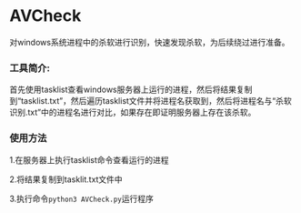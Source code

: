 # AVCheck
对windows系统进程中的杀软进行识别，快速发现杀软，为后续绕过进行准备。

### 工具简介:
首先使用tasklist查看windows服务器上运行的进程，然后将结果复制到“tasklist.txt”，然后遍历tasklist文件并将进程名获取到，然后将进程名与“杀软识别.txt”中的进程名进行对比，如果存在即证明服务器上存在该杀软。

### 使用方法
1.在服务器上执行tasklist命令查看运行的进程

2.将结果复制到tasklit.txt文件中

3.执行命令`python3 AVCheck.py`运行程序
